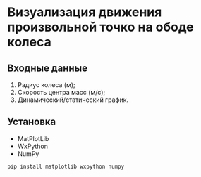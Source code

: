 # Визуализация движения произвольной точко на ободе колеса

## Входные данные

1) Радиус колеса (м);
2) Скорость центра масс (м/c);
3) Динамический/статический график.

## Установка
- MatPlotLib
- WxPython
- NumPy

```pip install matplotlib wxpython numpy```
